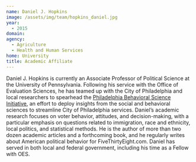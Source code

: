 ```yaml
---
name: Daniel J. Hopkins
image: /assets/img/team/hopkins_daniel.jpg
year: 
  - 2015
domain:
agency:
  - Agriculture
  - Health and Human Services
home: University
title: Academic Affiliate
---
```


Daniel J. Hopkins is currently an Associate Professor of Political Science at the University of Pennsylvania. Following his service with the Office of Evaluation Sciences, he has teamed up with the City of Philadelphia and local researchers to spearhead the <a href="http://phillybsi.org/">Philadelphia Behavioral Science Initiative</a>, an effort to deploy insights from the social and behavioral sciences to streamline City of Philadelphia services. Daniel’s academic research focuses on voter behavior, attitudes, and decision-making, with a particular emphasis on questions related to immigration, race and ethnicity, local politics, and statistical methods. He is the author of more than two dozen academic articles and a forthcoming book, and he regularly writes about American political behavior for FiveThirtyEight.com. Daniel has served in both local and federal government, including his time as a Fellow with OES.

